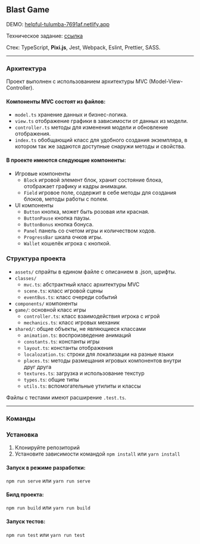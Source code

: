 ## Blast Game

DEMO: [helpful-tulumba-7691af.netlify.app](https://helpful-tulumba-7691af.netlify.app/)

Техническое задание: [ссылка](https://docs.google.com/document/d/1zsX8N4ORiEmDza7S5Q2SeIjYAQvmkB2FnGCIerIstcA)

Стек: TypeScript, **Pixi.js**, Jest, Webpack, Eslint, Prettier, SASS.

---

### Архитектура

Проект выполнен с использованием архитектуры MVC (Model-View-Controller).

#### Компоненты MVC состоят из файлов:

- `model.ts` хранение данных и бизнес-логика.
- `view.ts` отображение графики в зависимости от данных из модели.
- `controller.ts` методы для изменения модели и обновление отображения.
- `index.ts` обобщающий класс для удобного создания экземпляра,
  в котором так же задаются доступные снаружи методы и свойства.

#### В проекте имеются следующие компоненты:

- Игровые компоненты
    - `Block` игровой элемент блок, хранит состояние блока, отображает графику и кадры анимации.
    - `Field` игровое поле, содержит в себе методы для создания блоков, методы работы с полем.
- UI компоненты
    - `Button` кнопка, может быть розовая или красная.
    - `ButtonPause` кнопка паузы.
    - `ButtonBonus` кнопка бонуса.
    - `Panel` панель со счетом игры и количеством ходов.
    - `ProgressBar` шкала очков игры.
    - `Wallet` кошелёк игрока с кнопкой.

### Структура проекта

- `assets/` спрайты в едином файле с описанием в .json, шрифты.
- `classes/`
    - `mvc.ts`: абстрактный класс архитектуры MVC
    - `scene.ts`: класс игровой сцены
    - `eventBus.ts`: класс очереди событий
- `components/` компоненты
- `game/`: основной класс игры
    - `controller.ts`: класс взаимодействия игрока с игрой
    - `mechanics.ts`: класс игровых механик
- `shared/`: общие объекты, не являющиеся классами
    - `animation.ts`: воспроизведение анимаций
    - `constants.ts`: константы игры
    - `layout.ts`: константы отображения
    - `localozation.ts`: строки для локализации на разные языки
    - `places.ts`: методы размещания игровых компонентов внутри друг друга
    - `textures.ts`: загрузка и использование текстур
    - `types.ts`: общие типы
    - `utils.ts`: вспомогательные утилиты и классы

Файлы с тестами имеют расширение `.test.ts`.

---

### Команды

### Установка

1. Клонируйте репозиторий
2. Установите зависимости командой `npm install` или `yarn install`

#### Запуск в режиме разработки:

`npm run serve` или `yarn run serve`

#### Билд проекта:

`npm run build` или `yarn run build `

#### Запуск тестов:

`npm run test` или `yarn run test`
